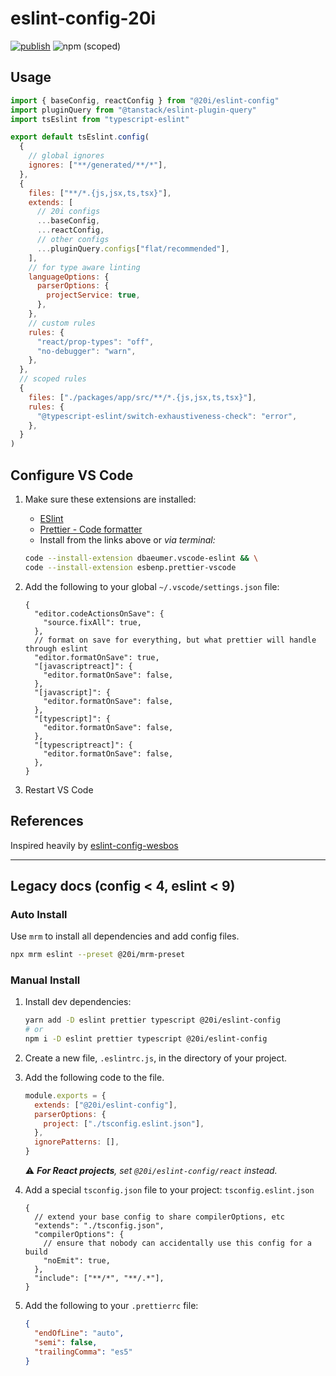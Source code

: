 # eslint-config-20i

[![publish](https://github.com/twentyideas/eslint-config-20i/actions/workflows/publish.yml/badge.svg)](https://github.com/twentyideas/eslint-config-20i/actions/workflows/publish.yml)
![npm (scoped)](https://img.shields.io/npm/v/@20i/eslint-config)

## Usage

```js
import { baseConfig, reactConfig } from "@20i/eslint-config"
import pluginQuery from "@tanstack/eslint-plugin-query"
import tsEslint from "typescript-eslint"

export default tsEslint.config(
  {
    // global ignores
    ignores: ["**/generated/**/*"],
  },
  {
    files: ["**/*.{js,jsx,ts,tsx}"],
    extends: [
      // 20i configs
      ...baseConfig,
      ...reactConfig,
      // other configs
      ...pluginQuery.configs["flat/recommended"],
    ],
    // for type aware linting
    languageOptions: {
      parserOptions: {
        projectService: true,
      },
    },
    // custom rules
    rules: {
      "react/prop-types": "off",
      "no-debugger": "warn",
    },
  },
  // scoped rules
  {
    files: ["./packages/app/src/**/*.{js,jsx,ts,tsx}"],
    rules: {
      "@typescript-eslint/switch-exhaustiveness-check": "error",
    },
  }
)
```

## Configure VS Code

[1]: https://marketplace.visualstudio.com/items?itemName=dbaeumer.vscode-eslint
[2]: https://marketplace.visualstudio.com/items?itemName=esbenp.prettier-vscode

1. Make sure these extensions are installed:

   - [ESlint][1]
   - [Prettier - Code formatter][2]
   - Install from the links above or _via terminal:_

   ```sh
   code --install-extension dbaeumer.vscode-eslint && \
   code --install-extension esbenp.prettier-vscode
   ```

2. Add the following to your global `~/.vscode/settings.json` file:

   ```jsonc
   {
     "editor.codeActionsOnSave": {
       "source.fixAll": true,
     },
     // format on save for everything, but what prettier will handle through eslint
     "editor.formatOnSave": true,
     "[javascriptreact]": {
       "editor.formatOnSave": false,
     },
     "[javascript]": {
       "editor.formatOnSave": false,
     },
     "[typescript]": {
       "editor.formatOnSave": false,
     },
     "[typescriptreact]": {
       "editor.formatOnSave": false,
     },
   }
   ```

3. Restart VS Code

## References

Inspired heavily by [eslint-config-wesbos](https://github.com/wesbos/eslint-config-wesbos)

---

## Legacy docs (config < 4, eslint < 9)

### Auto Install

Use `mrm` to install all dependencies and add config files.

```sh
npx mrm eslint --preset @20i/mrm-preset
```

### Manual Install

1. Install dev dependencies:

   ```sh
   yarn add -D eslint prettier typescript @20i/eslint-config
   # or
   npm i -D eslint prettier typescript @20i/eslint-config
   ```

2. Create a new file, `.eslintrc.js`, in the directory of your project.
3. Add the following code to the file.

   ```js
   module.exports = {
     extends: ["@20i/eslint-config"],
     parserOptions: {
       project: ["./tsconfig.eslint.json"],
     },
     ignorePatterns: [],
   }
   ```

   ⚠️ _**For React projects**, set `@20i/eslint-config/react` instead._

4. Add a special `tsconfig.json` file to your project: `tsconfig.eslint.json`

   ```jsonc
   {
     // extend your base config to share compilerOptions, etc
     "extends": "./tsconfig.json",
     "compilerOptions": {
       // ensure that nobody can accidentally use this config for a build
       "noEmit": true,
     },
     "include": ["**/*", "**/.*"],
   }
   ```

5. Add the following to your `.prettierrc` file:

   ```json
   {
     "endOfLine": "auto",
     "semi": false,
     "trailingComma": "es5"
   }
   ```
